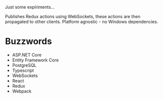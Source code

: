 Just some expiriments...

Publishes Redux actions using WebSockets, these actions are then propagated to other clients. Platform agnostic - no Windows dependencies.

# Buzzwords

* ASP.NET Core
* Entity Framework Core
* PostgreSQL
* Typescript
* WebSockets
* React
* Redux
* Webpack
